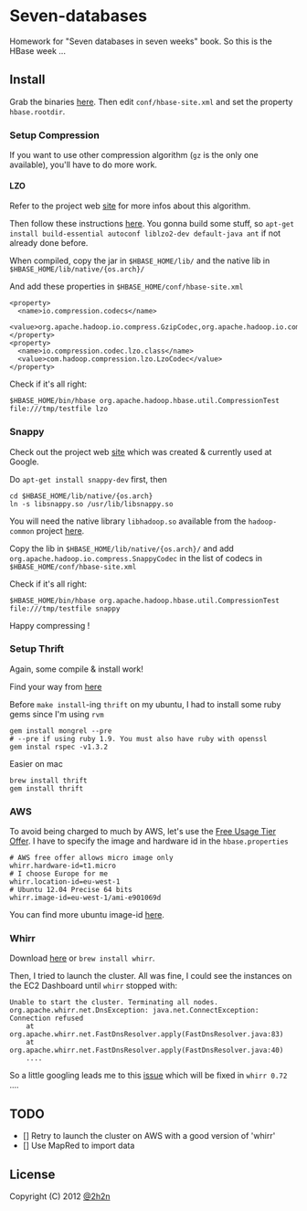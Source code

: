 # Seven-databases

Homework for "Seven databases in seven weeks" book. So this is the HBase week ...

## Install

Grab the binaries [here](https://www.apache.org/dyn/closer.cgi/hbase/).
Then edit `conf/hbase-site.xml` and set the property `hbase.rootdir`.

### Setup Compression

If you want to use other compression algorithm (`gz` is the only one available), you'll have to do more work.

#### LZO

Refer to the project web [site](http://www.oberhumer.com/opensource/lzo/) for more infos about this algorithm.

Then follow these instructions [here](https://github.com/toddlipcon/hadoop-lzo). You gonna build some stuff, so `apt-get install build-essential autoconf liblzo2-dev default-java ant` if not already done before.

When compiled, copy the jar in `$HBASE_HOME/lib/` and the native lib in `$HBASE_HOME/lib/native/{os.arch}/`

And add these properties in `$HBASE_HOME/conf/hbase-site.xml`

    <property>
      <name>io.compression.codecs</name>
      <value>org.apache.hadoop.io.compress.GzipCodec,org.apache.hadoop.io.compress.DefaultCodec,com.hadoop.compression.lzo.LzoCodec,com.hadoop.compression.lzo.LzopCodec,org.apache.hadoop.io.compress.BZip2Codec</value>
    </property>
    <property>
      <name>io.compression.codec.lzo.class</name>
      <value>com.hadoop.compression.lzo.LzoCodec</value>
    </property>

Check if it's all right:

    $HBASE_HOME/bin/hbase org.apache.hadoop.hbase.util.CompressionTest file:///tmp/testfile lzo

### Snappy

Check out the project web [site](https://code.google.com/p/snappy/) which was created & currently used at Google.

Do `apt-get install snappy-dev` first, then

    cd $HBASE_HOME/lib/native/{os.arch}
    ln -s libsnappy.so /usr/lib/libsnappy.so

You will need the native library `libhadoop.so` available from the `hadoop-common` project [here](https://hadoop.apache.org/common/releases.html#Download).

Copy the lib in `$HBASE_HOME/lib/native/{os.arch}/` and add `org.apache.hadoop.io.compress.SnappyCodec` in the list of codecs in `$HBASE_HOME/conf/hbase-site.xml`

Check if it's all right:

    $HBASE_HOME/bin/hbase org.apache.hadoop.hbase.util.CompressionTest file:///tmp/testfile snappy

Happy compressing !

### Setup Thrift

Again, some compile & install work!

Find your way from [here](https://thrift.apache.org/docs/install/)

Before `make install`-ing `thrift` on my ubuntu, I had to install some ruby gems since I'm using `rvm`

    gem install mongrel --pre
    # --pre if using ruby 1.9. You must also have ruby with openssl
    gem instal rspec -v1.3.2

Easier on mac

    brew install thrift
    gem install thrift

### AWS

To avoid being charged to much by AWS, let's use the [Free Usage Tier Offer](https://aws.amazon.com/free/). I have to specify the image and hardware id in the `hbase.properties`

    # AWS free offer allows micro image only
    whirr.hardware-id=t1.micro
    # I choose Europe for me
    whirr.location-id=eu-west-1
    # Ubuntu 12.04 Precise 64 bits
    whirr.image-id=eu-west-1/ami-e901069d

You can find more ubuntu image-id [here](http://cloud-images.ubuntu.com/releases/).

### Whirr

Download [here](https://www.apache.org/dyn/closer.cgi/whirr/) or `brew install whirr`.

Then, I tried to launch the cluster. All was fine, I could see the instances on the EC2 Dashboard until `whirr` stopped with:

    Unable to start the cluster. Terminating all nodes.
    org.apache.whirr.net.DnsException: java.net.ConnectException: Connection refused
	    at org.apache.whirr.net.FastDnsResolver.apply(FastDnsResolver.java:83)
	    at org.apache.whirr.net.FastDnsResolver.apply(FastDnsResolver.java:40)
	    ....

So a little googling leads me to this [issue](https://issues.apache.org/jira/browse/WHIRR-459) which will be fixed in `whirr 0.72` ....


## TODO

*  [] Retry to launch the cluster on AWS with a good version of 'whirr'
*  [] Use MapRed to import data

## License

Copyright (C) 2012 [@2h2n](https://twitter.com/2h2n/)

